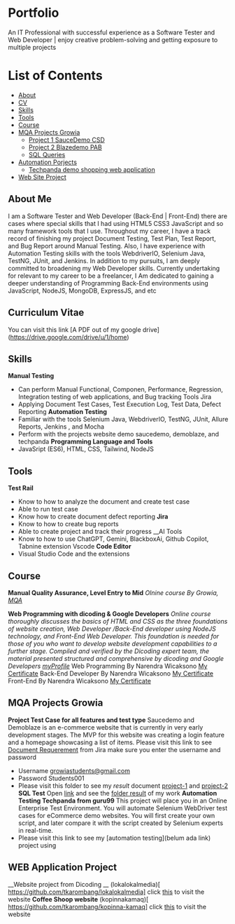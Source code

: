 # Portfolio
An IT Professional with successful experience as a Software Tester and Web Developer | enjoy creative problem-solving and getting exposure to multiple projects
# List of Contents
-	[About](#about)
-	[CV](#curriculum-vitae)
-	[Skills](#skils)
-	[Tools](#tools)
-	[Course](#course)
-	[MQA Projects Growia](#mqa-projects-growia)
    * [Project 1 SauceDemo CSD](#project-1-saucedemo-csd)
    * [Project 2 Blazedemo PAB](#project-2-blazedome-pab)
    * [SQL Queries](#sql-queries)
-	[Automation Porjects](#automation-projects)
    * [Techpanda demo shopping web application](#techpanda-demo-shopping-web-application)
-	[Web Site Project](#website-project)
## About Me
I am a Software Tester and Web Developer (Back-End | Front-End)  there are cases where special skills that I had using HTML5 CSS3 JavaScript and so many framework tools that I use.
Throughout my career, I have a track record of finishing my project Document Testing, Test Plan, Test Report, and Bug Report around Manual Testing. Also, I have experience with Automation Testing skills with the tools WebdriverIO, Selenium Java, TestNG, JUnit, and Jenkins.
In addition to my pursuits, I am deeply committed to broadening my Web Developer skills. Currently undertaking for relevant to my career to be a freelancer, I Am dedicated to gaining a deeper understanding of Programming Back-End environments using JavaScript, NodeJS, MongoDB, ExpressJS, and etc

## Curriculum Vitae
You can visit this link [A PDF out of my google drive] (https://drive.google.com/drive/u/1/home)

## Skills
__Manual Testing__
-	Can perform Manual Functional, Componen, Performance, Regression, Integration testing of web applications, and Bug tracking Tools Jira
-	Applying Document Test Cases, Test Execution Log, Test Data, Defect Reporting
__Automation Testing__
-	Familiar with the tools Selenium Java, WebdriverIO, TestNG, JUnit, Allure Reports, Jenkins , and Mocha
-	Perform with the projects website demo saucedemo, demoblaze, and techpanda
__Programming Language and Tools__
-	JavaSript (ES6), HTML, CSS, Tailwind, NodeJS
## Tools
__Test Rail__
-	Know to how to analyze the document and create test case
-	Able to run test case
-	Know how to create document defect reporting
__Jira__
-	Know to how to create bug reports
-	Able to create project and track their progress
__AI Tools
-	Know to how to use ChatGPT, Gemini, BlackboxAi, Github Copilot, Tabnine extension Vscode
__Code Editor__
-	Visual Studio Code and the extensions

## Course
__Manual Quality Assurance, Level Entry to Mid__
*Olnine course By Growia, [MQA]( https://www.growia.education/id)*

__Web Programming with dicoding & Google Developers__
*Online course  thoroughly discusses the basics of HTML and CSS as the three foundations of website creation, Web Developer /Back-End developer using NodeJS technology, and Front-End Web Developer. This foundation is needed for those of you who want to
develop website development capabilities to a further stage. Compiled and verified by the Dicoding expert team, the material presented
structured and comprehensive by dicoding and Google Developers [myProfile]( https://www.dicoding.com/users/tuang_karombang/academies)*
Web Programming By Narendra Wicaksono [My Certificate]( https://www.dicoding.com/certificates/MEPJVYQ8QP3V)
Back-End Developer By Narendra Wicaksono [My Certificate]( https://www.dicoding.com/certificates/ERZR022DNXYV)
Front-End By Narendra Wicaksono [My Certificate]( https://www.dicoding.com/certificates/81P2VVY9JPOY)


## MQA Projects Growia
__Project Test Case for all features and test type__
Saucedemo and Demoblaze is an e-commerce website that is currently in very early development stages. The MVP for this website was creating a login feature and a homepage showcasing a list of items. 
Please visit this link to see [Document Requerement](https://growiaeducationid.atlassian.net/jira/software/projects/CSD/boards/3/timeline) from Jira make sure you enter the username and password
-	Username growiastudents@gmail.com
-	Password Students001
-	Please visit this folder to see my *result* document [project-1](https://github.com/tkarombang/MyPortfolio/tree/main/Project%201) and [project-2](https://github.com/tkarombang/MyPortfolio/tree/main/Project%202)
__SQL Test__
Open [link]( https://www.programiz.com/sql/online-compiler/) and see the [folder result](https://github.com/tkarombang/MyPortfolio/tree/main/SQL%20TEST) of my work
__Automation Testing Techpanda from guru99__
This project will place you in an Online Enterprise Test Environment. You will automate Selenium WebDriver test cases for eCommerce demo websites. You will first create your own script, and later compare it with the script created by Selenium experts in real-time.
-	Please visit this link to see my [automation testing](belum ada link) project using 

## WEB Application Project
__Website project from Dicoding __
(lokalokalmedia)[ https://github.com/tkarombang/lokalokalmedia] click [this]( https://tkarombang.github.io/lokalokalmedia/) to visit the website
__Coffee Shoop website__
(kopinnakamaq)[ https://github.com/tkarombang/kopinna-kamaq] click [this]( https://tkarombang.github.io/kopinna-kamaq) to visit the website

